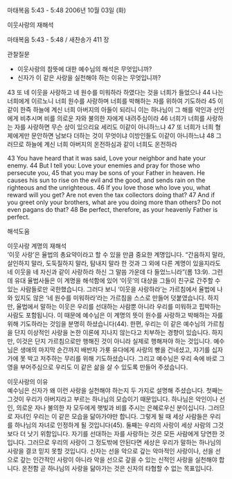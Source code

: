 마태복음 5:43 - 5:48 
2006년 10월 03일 (화)

이웃사랑의 재해석



마태복음 5:43 - 5:48 / 새찬송가 411 장


관찰질문
- 이웃사랑의 참뜻에 대한 예수님의 해석은 무엇입니까?
- 신자가 이 같은 사랑을 실천해야 하는 이유는 무엇입니까?

43 또 네 이웃을 사랑하고 네 원수를 미워하라 하였다는 것을 너희가 들었으나 44 나는 너희에게 이르노니 너희 원수를 사랑하며 너희를 박해하는 자를 위하여 기도하라 45 이같이 한즉 하늘에 계신 너희 아버지의 아들이 되리니 이는 하나님이 그 해를 악인과 선인에게 비추시며 비를 의로운 자와 불의한 자에게 내려주심이라 46 너희가 너희를 사랑하는 자를 사랑하면 무슨 상이 있으리요 세리도 이같이 아니하느냐 47 또 너희가 너희 형제에게만 문안하면 남보다 더하는 것이 무엇이냐 이방인들도 이같이 아니하느냐 48 그러므로 하늘에 계신 너희 아버지의 온전하심과 같이 너희도 온전하라

43  You have heard that it was said, Love your neighbor and hate your enemy. 44  But I tell you: Love your enemies and pray for those who persecute you, 45  that you may be sons of your Father in heaven. He causes his sun to rise on the evil and the good, and sends rain on the righteous and the unrighteous. 46  If you love those who love you, what reward will you get? Are not even the tax collectors doing that? 47  And if you greet only your brothers, what are you doing more than others? Do not even pagans do that? 48  Be perfect, therefore, as your heavenly Father is perfect.

해석도움





이웃사랑 계명의 재해석  
‘이웃 사랑’은 율법의 총요약이라고 할 수 있을 만큼 중요한 계명입니다. “간음하지 말라, 살인하지 말라, 도둑질하지 말라, 탐내지 말라 한 것과 그 외에 다른 계명이 있을지라도 네 이웃을 네 자신과 같이 사랑하라 하신 그 말씀 가운데 다 들었느니라”(롬 13:9). 그런데 유대 율법사들은 이 계명을 해석함에 있어 ‘이웃’의 대상을 그들이 친구로 간주할 수 있는 사람들로만 국한했습니다. 그러다 보니 ‘이웃을 사랑하라’는 가르침에서 율법에 나와 있지도 않은 ‘네 원수를 미워하라’라는 가르침을 스스로 만들어 덧붙였습니다. 하지만, 율법에서 말하는 이웃은 우리를 선대하는 사람뿐 아니라 우리를 미워하고 핍박하는 사람도 포함됩니다. 이 때문에 예수님은 이 계명의 뜻이 원수를 사랑하고 박해하는 자를 위해 기도하라는 것임을 분명히 하셨습니다(44). 한편, 우리는 이 같은 예수님의 가르침을 단지 이상적인 사랑을 논한 이론에 지나지 않는다고 치부하는 경향이 있습니다. 하지만, 이것은 단지 가르침으로만 행해진 것이 아니라 실제로 행해져야 하는 것입니다. 예수님은 생애의 마지막 순간까지 배반자 가룟 유다에게 사랑의 빵을 건네셨고, 자기를 십자가에 못 박고 저주하는 무리를 위해 기도하셨습니다. 그리고 예수님은 우리 속에 바로 그 영을 부어주심으로 우리도 이 같은 삶을 살 수 있도록 만들어 주셨습니다. 

이웃사랑의 이유  
예수님은 신자가 왜 이런 사랑을 실천해야 하는지 두 가지로 설명해 주셨습니다. 첫째는 그것이 우리가 아버지라고 부르는 하나님의 모습이기 때문입니다. 하나님은 악인이나 선인, 의로운 자나 불의한 자 모두에게 햇빛과 비를 주시는 은혜로우신 분이십니다. 그러므로 자녀인 우리는 이 같은 모습을 닮아가야만 합니다. 그렇게 될 때 세상 사람들은 우리를 하나님의 자녀로 인정하게 될 것입니다(45). 둘째는 우리의 사랑이 세상 사람의 그것보다 더 낫기 위함입니다. 자기를 선대하는 자를 사랑하는 것은 모든 사람에게 당연한 것입니다. 그러므로 우리의 사랑이 그 정도밖에 안된다면 세상은 우리가 말하는 하나님의 사랑을 결코 믿지 못할 것입니다. 신자는 선을 악으로 갚는 악마적인 사랑이나, 선을 선으로 갚는 인간적인 사랑이 아니라 악을 선으로 갚을 수 있는 신적인 사랑을 실천해야 합니다. 온전함 곧 하나님의 사랑을 닮아가는 것은 신자의 타협할 수 없는 목표입니다.